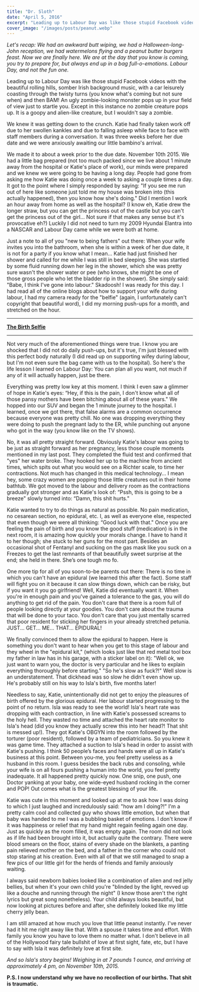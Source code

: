 ```yaml
---
title: "Dr. Sloth"
date: "April 5, 2016"
excerpt: "Leading up to Labour Day was like those stupid Facebook videos with the beautiful rolling hills, somber..."
cover_image: "/images/posts/peanut.webp"
---
```


_Let's recap: We had an awkward butt wiping, we had a Halloween-long-John reception, we had watermelons flying and a peanut butter burgers feast. Now we are finally here. We are at the day that you know is coming, you try to prepare for, but always end up in a bag full-o-emotions. Labour Day, and not the fun one._

Leading up to Labour Day was like those stupid Facebook videos with the beautiful rolling hills, somber Irish background music, with a car leisurely coasting through the twisty turns (you know what's coming but not sure when) and then BAM! An ugly zombie-looking monster pops up in your field of view just to startle you. Except in this instance no zombie creature pops up. It is a goopy and alien-like creature, but I wouldn't say a zombie.

We knew it was getting down to the crunch. Katie had finally taken work off due to her swollen kankles and due to falling asleep while face to face with staff members during a conversation. It was three weeks before her due date and we were anxiously awaiting our little bambino's arrival.

We made it to about a week prior to the due date. November 10th 2015. We had a little bag prepared (not too much packed since we live about 1 minute away from the hospital or Katie's place of work), our minds were prepared and we knew we were going to be having a long day. People had gone from asking me how Katie was doing once a week to asking a couple times a day. It got to the point where I simply responded by saying: "If you see me run out of here like someone just told me my house was broken into (this actually happened), then you know how she's doing." Did I mention I work an hour away from home as well as the hospital? (I know eh, Katie drew the longer straw, but you can get the princess out of the castle but you can't get the princess out of the girl... Not sure if that makes any sense but it's provocative eh?) Luckily I did not need to turn my 2009 Hyundai Elantra into a NASCAR and Labour Day came while we were both at home.

Just a note to all of you "new to being fathers" out there: When your wife invites you into the bathroom, when she is within a week of her due date, it is not for a party if you know what I mean... Katie had just finished her shower and called for me while I was still in bed sleeping. She was startled by some fluid running down her leg in the shower, which she was pretty sure wasn't the shower water or pee (who knows, she might be one of those gross people who let the bladder rip in the shower). She simply said: "Babe, I think I've gone into labour." Skadoosh! I was ready for this day. I had read all of the online blogs about how to support your wife during labour, I had my camera ready for the "belfie" (again, I unfortunately can't copyright that beautiful word), I did my morning push-ups for a month, and stretched on the hour.

---

**[The Birth Selfie](http://www.buzzfeed.com/stephaniemcneal/but-first-let-me-take-a-selfie#.kcrvVr23P)**

---

Not very much of the aforementioned things were true. I know you are shocked that I did not do daily push-ups, but it's true, I'm just blessed with this perfect body naturally (I did read up on supporting wifey during labour, but I'm not even sure the bag came with us to the hospital). So here's the life lesson I learned on Labour Day: You can plan all you want, not much if any of it will actually happen, just be there.

Everything was pretty low key at this moment. I think I even saw a glimmer of hope in Katie's eyes: “Hey, if this is the pain, I don't know what all of those pansy mothers have been bitching about all of these years." We hopped into our SUV and began the 1 minute journey to the hospital. I learned, once we got there, that false alarms are a common occurrence because everyone was pretty chill. No one was dropping everything they were doing to push the pregnant lady to the ER, while punching out anyone who got in the way (you know like on the TV shows).

No, it was all pretty straight forward. Obviously Katie's labour was going to be just as straight forward as her pregnancy, less those couple moments mentioned in my last post. They completed the fluid test and confirmed that "yes" her water broke. They hooked her up to the machine from ancient times, which spits out what you would see on a Richter scale, to time her contractions. Not much has changed in this medical technology... I mean hey, some crazy women are popping those little creatures out in their home bathtub. We got moved to the labour and delivery room as the contractions gradually got stronger and as Katie's look of: “Pssh, this is going to be a breeze" slowly turned into: “Damn, this shit hurts."

Katie wanted to try to do things as natural as possible. No pain medication, no cesarean section, no epidural, etc. I, as well as everyone else, respected that even though we were all thinking: “Good luck with that." Once you are feeling the pain of birth and you know the good stuff (medication) is in the next room, it is amazing how quickly your morals change. I have to hand it to her though; she stuck to her guns for the most part. Besides an occasional shot of Fentanyl and sucking on the gas mask like you suck on a Freezes to get the last remnants of that beautifully sweet surprise at the end; she held in there. She’s one tough mo fo.

One more tip for all of you soon-to-be parents out there: There is no time in which you can't have an epidural (we learned this after the fact). Some staff will fight you on it because it can slow things down, which can be risky, but if you want it you go girlfriend! Well, Katie did eventually want it. When you're in enough pain and you've gained a tolerance to the gas, you will do anything to get rid of the pain. You don't care that there is a room full of people looking directly at your goodies. You don't care about the trauma that will be done to your taco. You don't care that you just mentally scarred that poor resident for sticking her fingers in your already stretched petunia. JUST... GET... ME... THAT... EPIDURAL!

We finally convinced them to allow the epidural to happen. Here is something you don't want to hear when you get to this stage of labour and they wheel in the "epidural kit," (which looks just like that red metal tool box my father in law has in his garage, with a sticker label on it): "Well ok, we just want to warn you, the doctor is very particular and he likes to explain everything thoroughly before starting." "So he's slow as fuck?!" Well slow is an understatement. That dickhead was so slow he didn't even show up. He's probably still on his way to Isla's birth, five months later!

Needless to say, Katie, unintentionally did not get to enjoy the pleasures of birth offered by the glorious epidural. Her labour started progressing to the point of no return. Isla was ready to see the world! Isla's heart rate was dropping with each contraction, in line with Katie's possessed screams to the holy hell. They wasted no time and attached the heart rate monitor to Isla's head (did you know they actually screw this into her head?! That shit is messed up!). They got Katie's OBGYN into the room followed by the torturer (poor resident), followed by a team of pediatricians. So you knew it was game time. They attached a suction to Isla's head in order to assist with Katie's pushing. I think 50 people’s faces and hands were all up in Katie's business at this point. Between you-me, you feel pretty useless as a husband in this room. I guess besides the back rubs and consoling, while your wife is on all fours pushing a human into the world, you feel pretty inadequate. It all happened pretty quickly now. One snip, one push, one Doctor yanking at your baby, one wide-eyed husband rocking in the corner and POP! Out comes what is the greatest blessing of your life.

Katie was cute in this moment and looked up at me to ask how I was doing to which I just laughed and incredulously said: "how am I doing?!" I'm a pretty calm cool and collected guy who shows little emotion, but when that baby was handed to me I was a bubbling basket of emotions. I don't know if it was happiness or relief that my hand might regain feeling again one day. Just as quickly as the room filled, it was empty again. The room did not look as if life had been brought into it, but actually quite the contrary. There were blood smears on the floor, stains of every shade on the blankets, a panting pain relieved mother on the bed, and a father in the corner who could not stop staring at his creation. Even with all of that we still managed to snap a few pics of our little girl for the herds of friends and family anxiously waiting.

I always said newborn babies looked like a combination of alien and red jelly bellies, but when it's your own child you're "blinded by the light, revved up like a douche and running through the night" (I know those aren't the right lyrics but great song nonetheless). Your child always looks beautiful, but now looking at pictures before and after, she definitely looked like my little cherry jelly bean.

I am still amazed at how much you love that little peanut instantly. I've never had it hit me right away like that. With a spouse it takes time and effort. With family you know you have to love them no matter what. I don't believe in all of the Hollywood fairy tale bullshit of love at first sight, fate, etc, but I have to say with Isla it was definitely love at first site.

_And so Isla's story begins! Weighing in at 7 pounds 1 ounce, and arriving at approximately 4 pm, on November 10th, 2015._

**P.S. I now understand why we have no recollection of our births. That shit is traumatic.**
